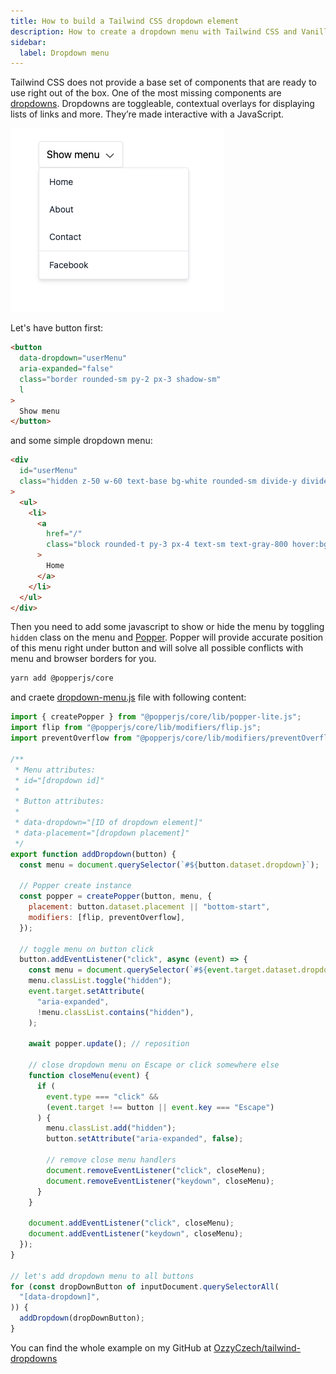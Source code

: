 ```yaml
---
title: How to build a Tailwind CSS dropdown element
description: How to create a dropdown menu with Tailwind CSS and Vanilla JS
sidebar:
  label: Dropdown menu
---
```


Tailwind CSS does not provide a base set of components that are ready to use right out of the box. One of the most missing components are [dropdowns](https://getbootstrap.com/docs/5.0/components/dropdowns/).
Dropdowns are toggleable, contextual overlays for displaying lists of links and more.
They’re made interactive with a JavaScript.

![Dropdown menu with Tailwind](https://github.com/OzzyCzech/tailwind-dropdowns/raw/main/menu.png)

Let's have button first:

```html
<button
  data-dropdown="userMenu"
  aria-expanded="false"
  class="border rounded-sm py-2 px-3 shadow-sm"
  l
>
  Show menu
</button>
```

and some simple dropdown menu:

```html
<div
  id="userMenu"
  class="hidden z-50 w-60 text-base bg-white rounded-sm divide-y divide-gray-200 focus:outline-hidden"
>
  <ul>
    <li>
      <a
        href="/"
        class="block rounded-t py-3 px-4 text-sm text-gray-800 hover:bg-gray-100 dark:hover:bg-gray-600 dark:text-gray-200 dark:hover:text-white"
      >
        Home
      </a>
    </li>
  </ul>
</div>
```

Then you need to add some javascript to show or hide the menu by toggling `hidden` class on the menu and [Popper](https://popper.js.org/).
Popper will provide accurate position of this menu right under button and will solve all possible conflicts with menu and browser borders for you.

```bash
yarn add @popperjs/core
```

and craete [dropdown-menu.js](https://github.com/OzzyCzech/tailwind-dropdowns/blob/main/src/dropdown-menu.js) file with following content:

```js
import { createPopper } from "@popperjs/core/lib/popper-lite.js";
import flip from "@popperjs/core/lib/modifiers/flip.js";
import preventOverflow from "@popperjs/core/lib/modifiers/preventOverflow.js";

/**
 * Menu attributes:
 * id="[dropdown id]"
 *
 * Button attributes:
 *
 * data-dropdown="[ID of dropdown element]"
 * data-placement="[dropdown placement]"
 */
export function addDropdown(button) {
  const menu = document.querySelector(`#${button.dataset.dropdown}`);

  // Popper create instance
  const popper = createPopper(button, menu, {
    placement: button.dataset.placement || "bottom-start",
    modifiers: [flip, preventOverflow],
  });

  // toggle menu on button click
  button.addEventListener("click", async (event) => {
    const menu = document.querySelector(`#${event.target.dataset.dropdown}`);
    menu.classList.toggle("hidden");
    event.target.setAttribute(
      "aria-expanded",
      !menu.classList.contains("hidden"),
    );

    await popper.update(); // reposition

    // close dropdown menu on Escape or click somewhere else
    function closeMenu(event) {
      if (
        event.type === "click" &&
        (event.target !== button || event.key === "Escape")
      ) {
        menu.classList.add("hidden");
        button.setAttribute("aria-expanded", false);

        // remove close menu handlers
        document.removeEventListener("click", closeMenu);
        document.removeEventListener("keydown", closeMenu);
      }
    }

    document.addEventListener("click", closeMenu);
    document.addEventListener("keydown", closeMenu);
  });
}

// let's add dropdown menu to all buttons
for (const dropDownButton of inputDocument.querySelectorAll(
  "[data-dropdown]",
)) {
  addDropdown(dropDownButton);
}
```

You can find the whole example on my GitHub at [OzzyCzech/tailwind-dropdowns](https://github.com/OzzyCzech/tailwind-dropdowns)
